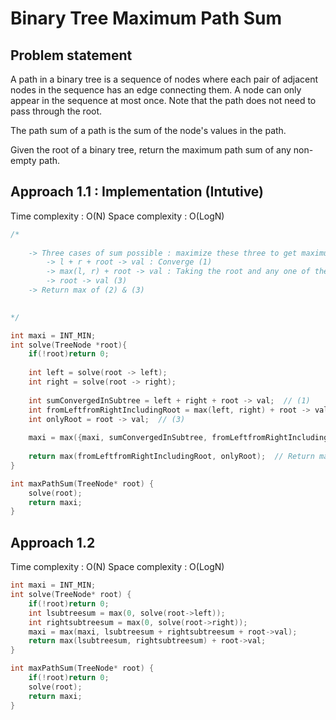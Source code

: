 # Binary Tree Maximum Path Sum

## Problem statement

A path in a binary tree is a sequence of nodes where each pair of adjacent nodes in the sequence has an edge connecting them. A node can only appear in the sequence at most once. Note that the path does not need to pass through the root.

The path sum of a path is the sum of the node's values in the path.

Given the root of a binary tree, return the maximum path sum of any non-empty path.

## Approach 1.1 : Implementation (Intutive)

Time complexity : O(N)
Space complexity : O(LogN)

```cpp
/*
    
    -> Three cases of sum possible : maximize these three to get maximum path sum
        -> l + r + root -> val : Converge (1)
        -> max(l, r) + root -> val : Taking the root and any one of the good tree (2)
        -> root -> val (3)
    -> Return max of (2) & (3)
        

*/

int maxi = INT_MIN;
int solve(TreeNode *root){
    if(!root)return 0;
    
    int left = solve(root -> left);
    int right = solve(root -> right);
    
    int sumConvergedInSubtree = left + right + root -> val;  // (1)
    int fromLeftfromRightIncludingRoot = max(left, right) + root -> val;  // (2)
    int onlyRoot = root -> val;  // (3)
    
    maxi = max({maxi, sumConvergedInSubtree, fromLeftfromRightIncludingRoot, onlyRoot});  // Maximization
    
    return max(fromLeftfromRightIncludingRoot, onlyRoot);  // Return max (2, 3)
}

int maxPathSum(TreeNode* root) {
    solve(root);        
    return maxi;
}
```

## Approach 1.2

Time complexity : O(N)
Space complexity : O(LogN)

```cpp
int maxi = INT_MIN;
int solve(TreeNode* root) {
    if(!root)return 0;
    int lsubtreesum = max(0, solve(root->left));
    int rightsubtreesum = max(0, solve(root->right));
    maxi = max(maxi, lsubtreesum + rightsubtreesum + root->val);
    return max(lsubtreesum, rightsubtreesum) + root->val;
}

int maxPathSum(TreeNode* root) {
    if(!root)return 0;
    solve(root);
    return maxi;
}
```